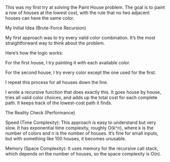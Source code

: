 This was my first try at solving the Paint House problem. The goal is to paint a row of houses at the lowest cost, with the rule that no two adjacent houses can have the same color.

My Initial Idea (Brute-Force Recursion)

My first approach was to try every valid color combination. It’s the most straightforward way to think about the problem.

Here’s how the logic works:

For the first house, I try painting it with each available color.

For the second house, I try every color except the one used for the first.

I repeat this process for all houses down the line.

I wrote a recursive function that does exactly this. It goes house by house, tries all valid color choices, and adds up the total cost for each complete path. It keeps track of the lowest-cost path it finds.

The Reality Check (Performance)

Speed (Time Complexity): This approach is easy to understand but very slow. It has exponential time complexity, roughly O(k^n), where k is the number of colors and n is the number of houses. It’s fine for small inputs, but with something like 100 houses, it becomes unusable.

Memory (Space Complexity): It uses memory for the recursive call stack, which depends on the number of houses, so the space complexity is O(n).